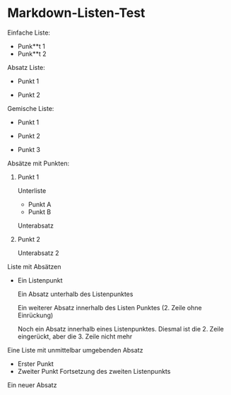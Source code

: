 Markdown-Listen-Test
====================

Einfache Liste:

* Punk**t 1
* Punk**t 2

Absatz Liste:

* Punkt 1

* Punkt 2

Gemische Liste:

* Punkt 1
* Punkt 2

* Punkt 3

Absätze mit Punkten:

1. Punkt 1

    Unterliste

    * Punkt A
    * Punkt B

    Unterabsatz

2. Punkt 2

   Unterabsatz 2


Liste mit Absätzen

* Ein Listenpunkt

    Ein Absatz unterhalb des Listenpunktes
    
    Ein weiterer Absatz innerhalb des
Listen Punktes (2. Zeile ohne Einrückung)

    Noch ein Absatz innerhalb eines Listenpunktes.
    Diesmal ist die 2. Zeile eingerückt, aber
die 3. Zeile nicht mehr


Eine Liste mit unmittelbar umgebenden Absatz
* Erster Punkt
* Zweiter Punkt
Fortsetzung des zweiten Listenpunkts

Ein neuer Absatz


